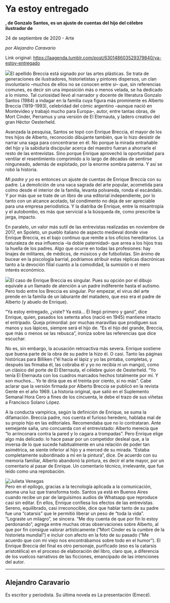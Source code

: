 # Ya estoy entregado

**, de Gonzalo Santos, es un ajuste de cuentas del hijo del célebre ilustrador de**

24 de septiembre de 2020 - Arte

_por Alejandro Caravario_

Link original: https://laagenda.tumblr.com/post/630148603529379840/ya-estoy-entregado

![](https://64.media.tumblr.com/83dab5529d9d27810e496e5cd3fbf5bf/db95bfaf93b2bf18-bb/s500x750/68ef6a8674fbb3f2556958193c9b07b5861c1ed7.jpg)El apellido Breccia está signado por las artes plásticas. Se trata de generaciones de ilustradores, historietistas y pintores dispersos, un clan involuntario –muchos de ellos no se conocen entre sí– que, sin referencias comunes, es decir sin una imposición más o menos velada, se ha dedicado a lo mismo. Tal curiosidad llevó al narrador y docente de literatura Gonzalo Santos (1984) a indagar en la familia cuya figura más prominente es Alberto Breccia (1919-1993), celebridad del cómic argentino –aunque nació en Montevideo y trabajó mucho para Europa–, autor, entre tantas obras, de Mort Cinder, Perramus y una versión de El Eternauta, y ladero creativo del gran Héctor Oesterheld.


Avanzada la pesquisa, Santos se topó con Enrique Breccia, el mayor de los tres hijos de Alberto, reconocido dibujante también, que lo hizo desistir de narrar una saga para concentrarse en él. No porque la mirada entrañable del hijo y la sabiduría discipular acerca del maestro fueran a ahorrarle el resto de las entrevistas. Sino porque Enrique aprovechó la oportunidad para ventilar el resentimiento comprimido a lo largo de décadas de sentirse ninguneado, además de explotado, por la enorme sombra paterna. Y así se robó la historia. 


*Mi padre y yo* es entonces un ajuste de cuentas de Enrique Breccia con su padre. La demolición de una vaca sagrada del arte popular, acometida para colmo desde el interior de la familia, levanta polvareda, ronda el escándalo. Y por más que se trate de un libro de una editorial independiente, por lo tanto con un alcance acotado, tal condimento no deja de ser apreciable para una empresa periodística. Y la diatriba de Enrique, entre la misantropía y el autobombo, es más que servicial a la búsqueda de, como prescribe la jerga, impacto. 


En paralelo, un valor más sutil de las entrevistas realizadas en noviembre de 2017, en Spoleto, un pueblo italiano de aspecto medieval donde vive Enrique Breccia, es el bajo continuo que remite a los oficios hereditarios. La naturaleza de esa influencia –la doble paternidad– que arrea a los hijos tras la huella de los padres. Algo que ocurre en todas las profesiones: hay linajes de militares, de médicos, de músicos y de futbolistas. Sin ánimo de bucear en la piscología barrial, podríamos atribuir estas réplicas diacrónicas tanto a la devoción filial cuanto a la comodidad, la sumisión o el mero interés económico. 


![](https://64.media.tumblr.com/83dab5529d9d27810e496e5cd3fbf5bf/db95bfaf93b2bf18-bb/s250x400/2e27bfc0d7fd1714e371fb1bb6bcbe8d6006e0dc.jpg)El caso de Enrique Breccia es singular. Pues su opción por el dibujo equivale a un llamado de atención a un padre indiferente hasta el autismo. Pero todo entre los Breccia es singular. Por empezar, el virus del arte prende en la familia de un laburante del matadero, que eso era el padre de Alberto (y abuelo de Enrique). 


“Ya estoy entregado, ¿viste? Ya está… Él llegó primero y ganó”, dice Enrique, quien, pasados los setenta años (nació en 1945) mantiene intacto el entripado. Queja primordial: por muchas maravillas que prodiguen sus manos y sus lápices, siempre será el hijo de. “Es el hijo del grande, Breccia, que más o menos se las rebusca”, ironiza sobre las referencias que dice escuchar. 


No es, sin embargo, la acusación retroactiva más severa. Enrique sostiene que buena parte de la obra de su padre la hizo él. O casi. Tanto las páginas históricas para Billiken (“él hacía el lápiz y yo las pintaba, completas, y después las firmaba él, las cobraba él y yo no recibía ni un mango), como un clásico del porte de El Eternauta, el célebre guion de Oesterheld. “Yo tenía El Eternauta con los cuadros marcados hechos totalmente por mí. Y son muchos… Yo te diría que es el treinta por ciento, si no más”. Cabe aclarar que la versión firmada por Alberto Breccia se publicó en la revista Gente en el año 1969. La historia original, que salió en el Suplemento Semanal Hora Cero a fines de los cincuenta, le debe el trazo de sus viñetas a Francisco Solano López. 


A la conducta vampírica, según la definición de Enrique, se suma la difamación. Breccia padre, nos cuenta el furioso heredero, hablaba mal de su propio hijo en las editoriales. Recomendaba que no lo contrataran. Ante semejante saña, uno concuerda con el entrevistado: Alberto merecía que “lo arrinconara contra la pared y lo cagara a trompadas”. Pero Enrique elige algo más delicado: lo hace pasar por un competidor desleal que, a la inversa de lo que sucede habitualmente en una relación de poder tan asimétrica, se siente inferior al hijo y a merced de su mirada. “Estaba completamente subordinado a mí en la pintura”, dice. De acuerdo con su memoria familiar, Alberto abandonó la pintura, es decir el arte mayor, por un comentario al pasar de Enrique. Un comentario técnico, irrelevante, que fue leído como una reprobación. 


![Julieta Venegas](https://64.media.tumblr.com/fd143f0ae9e2f622f63b398b656fa6eb/db95bfaf93b2bf18-f4/s250x400/8e584f87ac06d72fa85da2394d4b5cfaf6f277c8.jpg)  
Pero en el epílogo, gracias a la tecnología aplicada a la comunicación, asoma una luz que transforma todo. Santos ya está en Buenos Aires cuando recibe un par de larguísimos audios de Whatsapp que reproduce casi sin editar. En ellos, Enrique confiesa los efectos de las entrevistas. Sereno, equilibrado, casi irreconocible, dice que hablar tanto de su padre fue una “catarsis” que le permitió liberar un peso de “toda la vida”. “Lograste un milagro”, se sincera. “Me doy cuenta de que por fin lo estoy perdonando”, agrega entre muchas otras observaciones sobre Alberto, al que por fin consigue valorar artísticamente (“Mort Cinder es la cumbre de la historieta mundial”) e incluir con afecto en la foto de su pasado (“Me acuerdo que con mi viejo nos encontrábamos sobre todo en el humor”). El Enrique Breccia del final es otro personaje, purificado (eso es la catarsis aristotélica) en el proceso de elaboración del libro, claro que, a diferencia de los vuelcos narrativos de las ficciones, emancipado de las intenciones del autor. 




---

Alejandro Caravario
-------------------

Es escritor y periodista. Su última novela es La presentación (Emecé).

